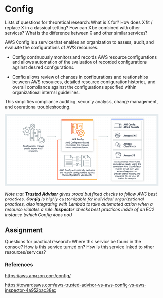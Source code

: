# Config
Lists of questions for theoretical research:
What is X for?
How does X fit / replace X in a classical setting?
How can X be combined with other services?
What is the difference between X and other similar services?

AWS Config is a service that enables an organization to assess, audit, and evaluate the configurations of AWS resources.

* Config continuously monitors and records AWS resource configurations and allows automation of the evaluation of recorded configurations against desired configurations. 

* Config allows review of changes in configurations and relationships between AWS resources, detailed resource configuration histories, and overall compliance against the configurations specified within organizational internal guidelines. 

This simplifies compliance auditing, security analysis, change management, and operational troubleshooting.

![](../00_includes/wk05/config-flowchart.png)

*Note that **Trusted Advisor** gives  broad but fixed checks to follow AWS best practices. **Config** is highly customizable for individual organizational practices, also integrating with Lambda to take automated action when a resource violates a rule. **Inspector** checks best practices inside of an EC2 instance (which Config does not)* 

## Assignment
Questions for practical research:
Where this service be found in the console?
How is this service turned on?
How is this service linked to other resources/services?

### References
https://aws.amazon.com/config/

https://towardsaws.com/aws-trusted-advisor-vs-aws-config-vs-aws-inspector-4a952bac38ec
